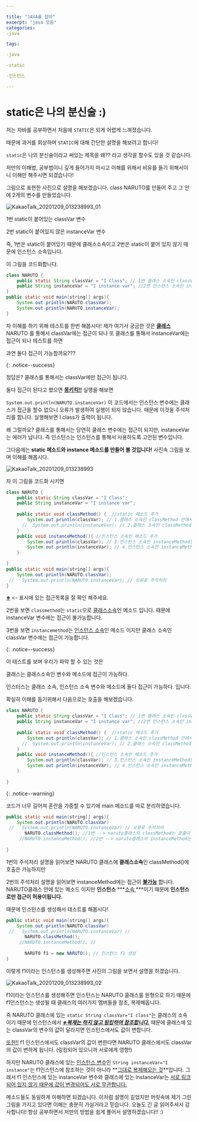 ```yaml
---

title: "JAVA를 잡아"
excerpt: "java 모음"
categories:
-java

tags:

-java

-static

-인스턴스

---
```




# static은 나의 분신술 :)

저는 자바를 공부하면서 처음에 `STATIC`은 되게 어렵게 느껴졌습니다. 

때문에 과거를 회상하며 `STATIC`에 대해 간단한 설명을 해보려고 합니다!

`static`은 나의 분신술이라고 써있는 제목을 왜??  라고 생각을 할수도 있을 것 같습니다. 

저만의 이해법, 공부법이니 깊게 들어가지 마시고 이해를 위해서 비유를 들기 위해서이니 이해만 해주시면 되겠습니다!

그림으로 표현한 사진으로 설명을 해보겠습니다. class NARUTO를 만들어 주고 그 안에 2개의 변수를 만들었습니다.



![KakaoTalk_20201209_013238993_01](https://user-images.githubusercontent.com/74045426/101512667-9d444a80-39be-11eb-95d1-db0887c6153f.jpg)

1번 static이 붙어있는 classVar 변수

2번 static이 붙어있지 않은 instanceVar 변수 

즉, 1번은 static이 붙어있기 때문에 클래스소속이고 2번은 static이 붙어 있지 않기 때문에 인스턴스 소속입니다.

이 그림을 코드화합니다.

```java
class NARUTO {
    public static String classVar = "I Class"; // 1번 클래스 소속인 classVar 변수
    public String instanceVar = "I instance var"; //2번 인스턴스 소속인 instatnceVar 변수
}
public static void main(string[] args){
    System.out.println(NARUTO.classVar);
    System.out.println(NARUTO.instanceVar);
}
```

자 이해를 하기 위해 테스트를 한번 해봅시다! 제가 여기서 궁금한 것은 **<u>클래스</u>** NARUTO 를 통해서 classVar에는 접근이 되나 또 클래스를 통해서 instanceVar에는 접근이 되나 테스트를 하면

과연 둘다 접근이 가능할까요???



{: .notice--success}

정답은? 클래스를 통해서는 classVar에만 접근이 됩니다.



둘다 접근이 된다고 했으면 <u>**몽키킥!!**</u>  실행을 해보면 

`System.out.println(NARUTO.instanceVar)`  이 코드에서는 인스턴스 변수에는 클래스가 접근을 할수 없으니 오류가 발생하여 실행이 되지 않습니다. 때문에 이것을 주석처리를 합니다. 실행해보면 I class가 출력이 됩니다. 

왜 그럴까요?  클래스를 통해서는 당연히 클래스 변수에는 접근이 되지만, instanceVar는 에러가 납니다. 즉 인스턴스는 인스턴스를 통해서 사용하도록 고안된 변수입니다.

그다음에는 **static 메소드와 instance 메소드를 만들어 볼 것입니다!** 사진속 그림을 보며 이해를 해봅시다.

![KakaoTalk_20201209_013238993](https://user-images.githubusercontent.com/74045426/101512659-9b7a8700-39be-11eb-92aa-306a0505e4d7.jpg)

자 이 그림을 코드화 시키면

```java
class NARUTO {
    public static String classVar = "I Class"; 
    public String instanceVar = "I instance var";
    
    public static void classMethod() {  //static 메소드 추가
        System.out.println(classVar); // 1.클래스 소속인 classMethod 안에서 클래스 소속인 classVar에 ※접근가능
      //  System.out.println(instanceVar); // 2.클래스 소속인 classMethod 안에서 인스턴스 소속인 instanceVar에 ※접근불가 오류처리 난다. 때문에 주석 처리
    } 
    public void instanceMethod(){ //인스턴스 소속인 메소드 추가
        System.out.println(classVar); // 3.인스턴스 소속인 instanceMethod안에서 클래스 소속인 classVar에 ※접근가능
        System.out.println(instanceVar); // 4.인스턴스 소속인 instanceMethod안에서 인스턴스 소속인 instanceVar에 ※접근가능
    } 
    
}
public static void main(string[] args){
    System.out.println(NARUTO.classVar);
 //   System.out.println(NARUTO.instanceVar); // 오류로 주석처리
}
```



**<u>※</u>** <- 표시에 있는 접근목록을 잘 확인 해주세요. 

2번을 보면 `classmethod`는 `static`으로 <u>클래스소속</u>인 메소드 입니다. 때문에 instanceVar 변수에는 접근이 불가능합니다.

3번을 보면 `instancemethod`는 <u>인스턴스 소속</u>인 메소드 이지만 클래스 소속인 classVar 변수에는 접근이 가능합니다.



{: .notice--success}

이 테스트를 보며 우리가 파악 할 수 있는 것은 

클래스는 클래스소속인 변수와 메소드에 접근이 가능하다. 

인스터스는 클래스 소속, 인스턴스 소속 변수와 메소드에 둘다 접근이 가능하다. 입니다. 



확실히 이해를 돕기위해서 다음으로는 호출을 해보겠습니다. 

```java
class NARUTO {
    public static String classVar = "I Class"; // 1번 클래스 소속인 classVar 변수
    public String instanceVar = "I instance var"; //2번 인스턴스 소속인 instatnceVar 변수
    
    public static void classMethod() {  //static 메소드 추가
        System.out.println(classVar); // 1.클래스 소속인 classMethod 안에서 클래스 소속인 classVar에 ※접근가능
      //  System.out.println(instanceVar); // 2.클래스 소속인 classMethod 안에서 인스턴스 소속인 instanceVar에 ※접근불가 오류처리 난다. 때문에 주석 처리
    } 
    public void instanceMethod(){ //인스턴스 소속인 메소드 추가
        System.out.println(classVar); // 3.인스턴스 소속인 instanceMethod안에서 클래스 소속인 classVar에 ※접근가능
        System.out.println(instanceVar); // 4.인스턴스 소속인 instanceMethod안에서 인스턴스 소속인 instanceVar에 ※접근가능
    } 
    
}
```



{: .notice--warning} 

코드가 너무 길어져 혼란을 가중할 수 있기에 main 메소드를 따로 분리하였습니다.

```java
public static void main(string[] args){
    System.out.println(NARUTO.classVar)
 //   System.out.println(NARUTO.instanceVar) // 오류로 주석처리
       NARUTO.classMethod(); //1번 --> naruto클래스의 classMethod는 호출이 된다.
     //NARUTO.instanceMethod(); //2번 --> naruto클래스의 instanceMethod는 호출이 되지 않는다. 즉 오류구문이기에 주석처리를 해주며 이 구문은 인스턴스 소속이기 때문에 인스턴스로 접근만 허용을 한다. 클래스를 통해서 접근은 금지되어 있는 것입니다.
    
}
```

1번의 주석처리 설명을 읽어보면 NARUTO 클래스에 **클래스소속**인 classMethod()에 호출은 가능하지만

2번의 주석처리 설명을 읽어보면 instanceMethod에는 접근이 **<u>불가능</u>** 합니다.  NARUTO클래스 안에 있는 메소드 이지만 **인스턴스** ***<u>소속 </u>***이기 때문에 **인스턴스로만 접근이 허용이됩니다.**

때문에 인스턴스를 생성해서 테스트를 해봅시다!

```java
public static void main(string[] args){
    System.out.println(NARUTO.classVar)
 //   System.out.println(NARUTO.instanceVar) // 
       NARUTO.classMethod();
     //NARUTO.instanceMethod(); //
     
       NARUTO f1 = new NARUTO(); // 인스턴스 f1 생성
}
```

이렇게 f1이라는 인스턴스를 생성해주면 사진의 그림을 보면서 설명을 하겠습니다.

![KakaoTalk_20201209_013238993_02](https://user-images.githubusercontent.com/74045426/101512670-9ddce100-39be-11eb-8ef4-0bb876320441.jpg)

f1이라는 인스턴스를 생성해주면 인스턴스는 NARUTO 클래스를 원형으로 하기 때문에 f1인스턴스는 생성될 때 클래스의 여러가지 멤버들을 참조, 복제해옵니다.

즉 NARUTO 클래스에 있는 `static String classVar="I class"`는 클래스의 소속이기 때문에 인스턴스에서 <u>***※복제는 하지 않고 링킹하여 참조합니다.***</u> 때문에 클래스에 있는 classVar의 변수의 값이 달라지면 인스턴스에서도 값이 변합니다. 

<u>또한!!</u> f1 인스턴스에서도 classVar의 값이 변한다면 NARUTO 클래스에서도 classVar의 값이 변하게 됩니다. (링킹되어 있으니까 서로에게 영향!)

하지만 NARUTO 클래스에 있는 <u>인스턴스 변수</u>인 `String instanceVar="I instance"`는 f1인스턴스에 참조하는 것이 아니라 **<u>그대로 복제해오는 것</u>**입니다. 그래서 f1 인스턴스에 있는 instanceVar 변수와 클래스에 있는 instanceVar는 <u>서로 링크되어 있지 않기 때문에 값이 변경되어도 서로 무관합니다.</u>



메소드들도 동일하게 이해하면 되겠습니다. 이처럼 설명이 길었지만 머릿속에 제가 그린 그림을 가지고 있다면 이해는 충분히 가실거라고 믿습니다. 오늘도 긴 글 읽어주셔서 감사합니다! 항상 공부하면서 저만의 방법을 쉽게 풀어서 설명하겠습니다!! :)

